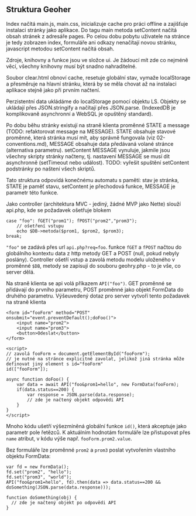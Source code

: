## Struktura Geoher

Index načítá main.js, main.css, inicializuje cache pro práci offline a zajišťuje instalaci stránky jako aplikace. Do tagu main metoda setContent načítá obsah stránek z adresáře pages. Po celou dobu pobytu uživatele na stránce je tedy zobrazen index, formuláře ani odkazy nenačítají novou stránku, javascript metodou setContent načítá obsah.

Zdroje, knihovny a funkce jsou ve složce ui. Je žádoucí mít zde co nejméně věcí, všechny knihovny musí být snadno nahraditelné.

Soubor clear.html obnoví cache, resetuje globální stav, vymaže localStorage a přesměruje na hlavní stránku, která by se měla chovat až na instalaci aplikace stejně jako při prvním načtení.

Perzistentní data ukládáme do localStorage pomocí objektu LS. Objekty se ukládají přes JSON.stringify a načítají přes JSON.parse. (IndexedDB je komplikovaně asynchronní a WebSQL je opuštěný standard).

Po dobu běhu stránky existují na straně klienta proměnné STATE a message (TODO: refaktorovat message na MESSAGE). STATE obsahuje stavové proměnné, která stránka musí mít, aby správně fungovala (viz 02-conventions.md), MESSAGE obsahuje data předávaná volané stránce (alternativa parametru). setContent MESSAGE vynuluje, jakmile jsou všechny skripty stránky načteny, tj. nastavení MESSAGE se musí dít asynchronně (setTimeout nebo událost). TODO: vyřešit spuštění setContent podstránky po naštení všech skriptů.

Tato struktura odpovídá konečnému automatu s pamětí: stav je stránka, STATE je paměť stavu, setContent je přechodová funkce, MESSAGE je parametr této funkce.

Jako controller (architektura MVC - jediný, žádné MVP jako Nette) slouží api.php, kde se požadavek ošetřuje blokem

```
case "foo": fGET("prom1"); fPOST("prom2","prom3");
	// ošetření vstupu
	echo $DB->metoda($prom1, $prom2, $prom3);
break;
```

`"foo"` se zadává přes url `api.php?req=foo`. funkce `fGET` a `fPOST` načtou do globálního kontextu data z http metody GET a POST (null, pokud nebyly poslány). Controller ošetří vstup a zavolá metodu modelu uloženého v proměnné `$DB`, metody se zapisují do souboru geohry.php - to je vše, co server dělá.

Na straně klienta se api volá příkazem `API("foo")`. GET proměnné se přidávají do prvního parametru, POST proměnné jako objekt FormData do druhého parametru. Výšeuvedený dotaz pro server vytvoří tento požadavek na straně klienta

```
<form id="fooForm" method="POST" onsubmit="event.preventDefault();doFoo()">
	<input name="prom2">
	<input name="prom3">
	<button>Odeslat</button>
</form>

<script>
// zavolá fooForm = document.getElementById("fooForm");
// je nutné na stránce explicitně zavolat, jelikož jiná stránka může definovat jiný element s id="fooForm"
id(["fooForm"]);

async function doFoo() {
	var data = await API("foo&prom1=hello", new FormData(fooForm);
	if(data.status==200) {
		var response = JSON.parse(data.response);
		// zde je načtený objekt odpovědi API
	}
}
</script>
```

Mnoho kódu ušetří výšezmíněná globální funkce `id()`, která akceptuje jako parametr pole řetězců. K aktuálním hodnotám formuláře lze přistupovat přes `name` atribut, v kódu výše např. `fooForm.prom2.value`.

Bez formuláře lze proměnné `prom2` a `prom3` poslat vytvořením vlastního objektu FormData:

```
var fd = new FormData();
fd.set("prom2", "hello");
fd.set("prom3", "world");
API("foo&prom1=hello", fd).then(data => data.status==200 && doSomething(JSON.parse(data.response)));

function doSomething(obj) {
  // zde je načtený objekt po odpovědi API
}
```
